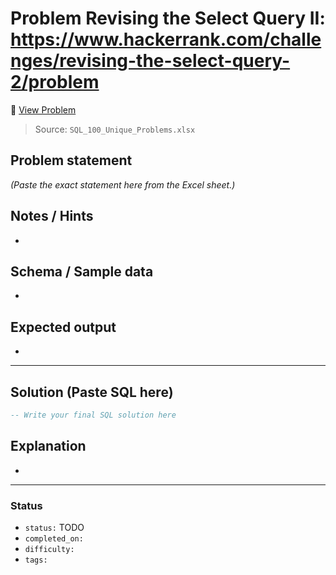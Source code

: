 # Problem Revising the Select Query II: https://www.hackerrank.com/challenges/revising-the-select-query-2/problem

🔗 [View Problem](https://www.hackerrank.com/challenges/revising-the-select-query-2/problem)

> Source: `SQL_100_Unique_Problems.xlsx`

## Problem statement
*(Paste the exact statement here from the Excel sheet.)*

## Notes / Hints
- 

## Schema / Sample data
- 

## Expected output
- 

---

## Solution (Paste SQL here)
```sql
-- Write your final SQL solution here
```

## Explanation
- 

---

### Status
- `status:` TODO
- `completed_on:` 
- `difficulty:` 
- `tags:` 
